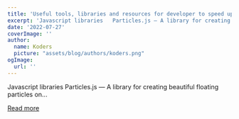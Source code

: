 ```yaml
---
title: 'Useful tools, libraries and resources for developer to speed up the development'
excerpt: 'Javascript libraries   Particles.js — A library for creating beautiful floating particles on...'
date: '2022-07-27'
coverImage: ''
author:
  name: Koders
  picture: "assets/blog/authors/koders.png"
ogImage:
  url: ''
---
```


Javascript libraries   Particles.js — A library for creating beautiful floating particles on...

[Read more](https://dev.to/devsimc/useful-tools-libraries-and-resources-for-developer-to-speed-up-the-development-3eb1)
